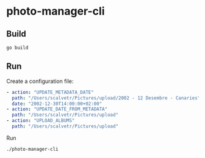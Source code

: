 # photo-manager-cli


## Build

```shell
go build

````

## Run

Create a configuration file:
```yaml
- action: "UPDATE_METADATA_DATE"
  path: "/Users/scalvetr/Pictures/upload/2002 - 12 Desembre - Canaries"
  date: "2002-12-30T14:00:00+02:00"
- action: "UPDATE_DATE_FROM_METADATA"
  path: "/Users/scalvetr/Pictures/upload"
- action: "UPLOAD_ALBUMS"
  path: "/Users/scalvetr/Pictures/upload"

```
Run 
```shell
./photo-manager-cli

````

